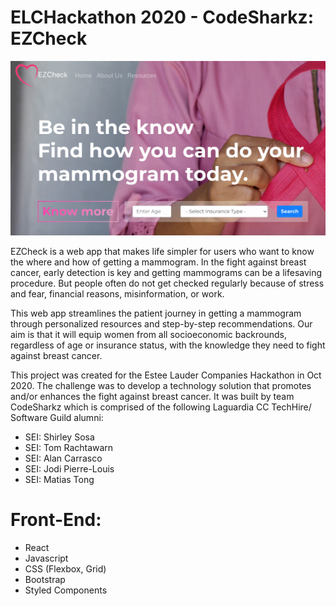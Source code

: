 # ELCHackathon 2020 - CodeSharkz: EZCheck 
![EZCheck Landing Page](/team-project/public/ezcheck3.png)<br/>

EZCheck is a web app that makes life simpler for users who want to know the where and how of getting a mammogram. In the fight against breast cancer, early detection is key and getting mammograms can be a lifesaving procedure. But people often do not get checked regularly because of stress and fear, financial reasons, misinformation, or work.

This web app streamlines the patient journey in getting a mammogram through personalized resources and step-by-step recommendations. Our aim is that it will equip women from all socioeconomic backrounds, regardless of age or insurance status, with the knowledge they need to fight against breast cancer.

This project was created for the Estee Lauder Companies Hackathon in Oct 2020. The challenge was to develop a technology solution that promotes and/or enhances the fight against breast cancer. It was built by team CodeSharkz which is comprised of the following Laguardia CC TechHire/ Software Guild alumni:

* SEI: Shirley Sosa
* SEI: Tom Rachtawarn
* SEI: Alan Carrasco
* SEI: Jodi Pierre-Louis 
* SEI: Matias Tong

# Front-End:
* React
* Javascript
* CSS (Flexbox, Grid)
* Bootstrap
* Styled Components


